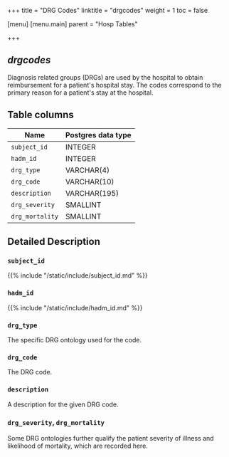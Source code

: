 +++
title = "DRG Codes"
linktitle = "drgcodes"
weight = 1
toc = false

[menu]
  [menu.main]
    parent = "Hosp Tables"

+++

## *drgcodes*

Diagnosis related groups (DRGs) are used by the hospital to obtain reimbursement for a patient's hospital stay.
The codes correspond to the primary reason for a patient's stay at the hospital.

<!--

# Important considerations

-->

## Table columns

Name | Postgres data type
---- | ----
`subject_id` | INTEGER
`hadm_id` | INTEGER
`drg_type` | VARCHAR(4)
`drg_code` | VARCHAR(10)
`description` | VARCHAR(195)
`drg_severity` | SMALLINT
`drg_mortality` | SMALLINT

## Detailed Description

### `subject_id`

{{% include "/static/include/subject_id.md" %}}

### `hadm_id`

{{% include "/static/include/hadm_id.md" %}}

### `drg_type`

The specific DRG ontology used for the code.

### `drg_code`

The DRG code.

### `description`

A description for the given DRG code.

### `drg_severity`, `drg_mortality`

Some DRG ontologies further qualify the patient severity of illness and likelihood of mortality, which are recorded here.